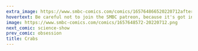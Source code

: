 ```yaml
---
extra_image: https://www.smbc-comics.com/comics/165764866520220712after.png
hovertext: Be careful not to join the SMBC patreon, because it's got inappropriate-
image: https://www.smbc-comics.com/comics/1657648572-20220712.png
next_comic: science-show
prev_comic: obsession
title: Crabs
---
```


